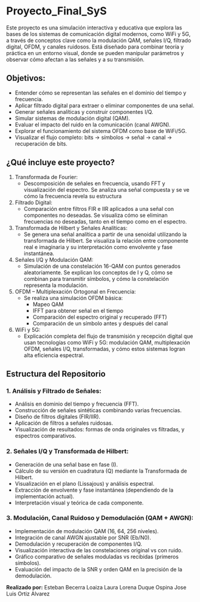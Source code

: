# Proyecto_Final_SyS
Este proyecto es una simulación interactiva y educativa que explora las bases de los sistemas de comunicación digital modernos, como WiFi y 5G, a través de conceptos clave como la modulación QAM, señales I/Q, filtrado digital, OFDM, y canales ruidosos.
Está diseñado para combinar teoría y práctica en un entorno visual, donde se pueden manipular parámetros y observar cómo afectan a las señales y a su transmisión.
## Objetivos: 
  - Entender cómo se representan las señales en el dominio del tiempo y frecuencia.
  - Aplicar filtrado digital para extraer o eliminar componentes de una señal.
  - Generar señales analíticas y construir componentes I/Q.
  - Simular sistemas de modulación digital (QAM).
  - Evaluar el impacto del ruido en la comunicación (canal AWGN).
  - Explorar el funcionamiento del sistema OFDM como base de WiFi/5G.
  - Visualizar el flujo completo: bits → símbolos → señal → canal → recuperación de bits.
## ¿Qué incluye este proyecto?
  1. Transformada de Fourier:
      - Descomposición de señales en frecuencia, usando FFT y visualización del espectro. Se analiza una señal compuesta y se ve cómo la frecuencia revela su estructura
  2. Filtrado Digital:
     - Comparación entre filtros FIR e IIR aplicados a una señal con componentes no deseadas. Se visualiza cómo se eliminan frecuencias no deseadas, tanto en el tiempo como en el espectro.
  3. Transformada de Hilbert y Señales Analíticas:
     - Se genera una señal analítica a partir de una senoidal utilizando la transformada de Hilbert. Se visualiza la relación entre componente real e imaginaria y su interpretación como envolvente y fase instantánea.
  4. Señales I/Q y Modulación QAM:
     - Simulación de una constelación 16-QAM con puntos generados aleatoriamente. Se explican los conceptos de I y Q, cómo se combinan para transmitir símbolos, y cómo la constelación representa la modulación.
  5. OFDM – Multiplexación Ortogonal en Frecuencia:
     - Se realiza una simulación OFDM básica:
       - Mapeo QAM
       - IFFT para obtener señal en el tiempo
       - Comparación del espectro original y recuperado (FFT)
       - Comparación de un símbolo antes y después del canal
  6. WiFi y 5G:
     - Explicación completa del flujo de transmisión y recepción digital que usan tecnologías como WiFi y 5G: modulación QAM, multiplexación OFDM, señales I/Q, transformadas, y cómo estos sistemas logran alta eficiencia espectral.
## Estructura del Repositorio
### 1. Análisis y Filtrado de Señales:
  - Análisis en dominio del tiempo y frecuencia (FFT).
  - Construcción de señales sintéticas combinando varias frecuencias.
  - Diseño de filtros digitales (FIR/IIR).
  - Aplicación de filtros a señales ruidosas.
  - Visualización de resultados: formas de onda originales vs filtradas, y espectros comparativos.
### 2. Señales I/Q y Transformada de Hilbert: 
  - Generación de una señal base en fase (I).
  - Cálculo de su versión en cuadratura (Q) mediante la Transformada de Hilbert.
  - Visualización en el plano (Lissajous) y análisis espectral.
  - Extracción de envolvente y fase instantánea (dependiendo de la implementación actual).
  - Interpretación visual y teórica de cada componente.
### 3. Modulación, Canal Ruidoso y Demodulación (QAM + AWGN):
  - Implementación de modulación QAM (16, 64, 256 niveles).
  - Integración de canal AWGN ajustable por SNR (Eb/N0).
  - Demodulación y recuperación de componentes I/Q.
  - Visualización interactiva de las constelaciones original vs con ruido.
  - Gráfico comparativo de señales moduladas vs recibidas (primeros símbolos).
  - Evaluación del impacto de la SNR y orden QAM en la precisión de la demodulación.

**Realizado por:**
Esteban Becerra Loaiza
Laura Lorena Duque Ospina
Jose Luis Ortiz Alvarez
